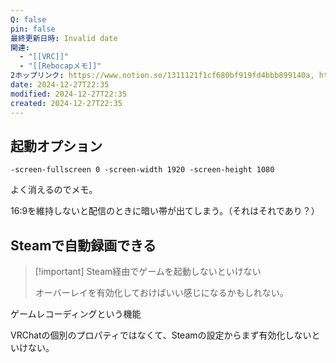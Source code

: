 ```yaml
---
Q: false
pin: false
最終更新日時: Invalid date
関連:
  - "[[VRC]]"
  - "[[Rebocapメモ]]"
2ホップリンク: https://www.notion.so/1311121f1cf680bf919fd4bbb899140a, https://www.notion.so/15346504138f490890312e46141dc2a9, https://www.notion.so/1efeb4ffd2f64264b71343d5090cac07, https://www.notion.so/55cc2a7cb9a64bd0b9d27c03d795ee5b, https://www.notion.so/5dc1cfa7f9d241b98baafa7174affca1, https://www.notion.so/9485430954e340e68df9533c80f5ec46, https://www.notion.so/c3f9b656669e466990b2011439134c7f, https://www.notion.so/eb89cad26afd4965868dc7b08176ffeb, https://www.notion.so/ed88b99995aa4ce394853b357c844401, https://www.notion.so/fb36c50e3bbc4a22ab1d158585f38491,https://www.notion.so/5dc1cfa7f9d241b98baafa7174affca1, https://www.notion.so/6c1f7817a4254bfd9e6875945470c240, https://www.notion.so/860de1779b4d4b3899a2edc442879127
date: 2024-12-27T22:35
modified: 2024-12-27T22:35
created: 2024-12-27T22:35
---
```

  

## 起動オプション

```Shell
-screen-fullscreen 0 -screen-width 1920 -screen-height 1080
```

よく消えるのでメモ。

16:9を維持しないと配信のときに暗い帯が出てしまう。（それはそれであり？）

  

## Steamで自動録画できる

> [!important] Steam経由でゲームを起動しないといけない
> 
> オーバーレイを有効化しておけばいい感じになるかもしれない。

ゲームレコーディングという機能

VRChatの個別のプロパティではなくて、Steamの設定からまず有効化しないといけない。